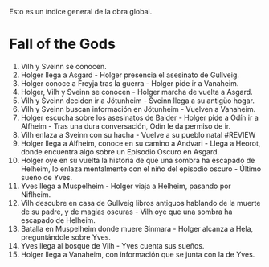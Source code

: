 Esto es un índice general de la obra global.

# Fall of the Gods

1. Vilh y Sveinn se conocen.
2. Holger llega a Asgard - Holger presencia el asesinato de Gullveig.
3. Holger conoce a Freyja tras la guerra - Holger pide ir a Vanaheim.
4. Holger, Vilh y Sveinn se conocen - Holger marcha de vuelta a Asgard.
5. Vilh y Sveinn deciden ir a Jötunheim - Sveinn llega a su antigüo hogar.
6. Vilh y Sveinn buscan información en Jötunheim - Vuelven a Vanaheim.
7. Holger escucha sobre los asesinatos de Balder - Holger pide a Odín ir a Alfheim - Tras una dura conversación, Odín le da permiso de ir.
8. Vilh enlaza a Sveinn con su hacha - Vuelve a su pueblo natal #REVIEW
9. Holger llega a Alfheim, conoce en su camino a Andvari - Llega a Heorot, donde encuentra algo sobre un Episodio Oscuro en Asgard.
10. Holger oye en su vuelta la historia de que una sombra ha escapado de Helheim, lo enlaza mentalmente con el niño del episodio oscuro - Último sueño de Yves.
11. Yves llega a Muspelheim - Holger viaja a Helheim, pasando por Niflheim.
12. Vilh descubre en casa de Gullveig libros antiguos hablando de la muerte de su padre, y de magias oscuras - Vilh oye que una sombra ha escapado de Helheim.
13. Batalla en Muspelheim donde muere Sinmara - Holger alcanza a Hela, preguntándole sobre Yves.
14. Yves llega al bosque de Vilh - Yves cuenta sus sueños.
15. Holger llega a Vanaheim, con información que se junta con la de Yves.